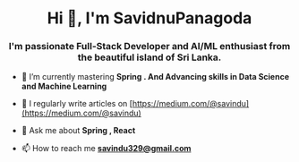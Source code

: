 <h1 align="center">Hi 👋, I'm SavidnuPanagoda</h1>
<h3 align="center">I'm passionate Full-Stack Developer and AI/ML enthusiast from the beautiful island of Sri Lanka.</h3>

- 🌱 I’m currently mastering **Spring . And Advancing skills in Data Science and Machine Learning**

- 📝 I regularly write articles on [https://medium.com/@savindu](https://medium.com/@savindu)

- 💬 Ask me about **Spring , React**

- 📫 How to reach me **savindu329@gmail.com**








